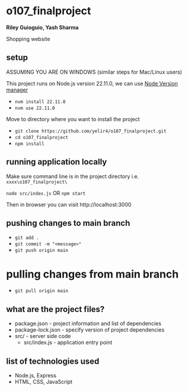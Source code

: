 # o107_finalproject
**Riley Guioguio, Yash Sharma**

Shopping website

## setup
ASSUMING YOU ARE ON WINDOWS (similar steps for Mac/Linux users)

This project runs on Node.js version 22.11.0, we can use [Node Version manager](https://github.com/coreybutler/nvm-windows)

- `nvm install 22.11.0`
- `nvm use 22.11.0`

Move to directory where you want to install the project
- `git clone https://github.com/yelir4/o107_finalproject.git`
- `cd o107_finalproject`
- `npm install`


## running application locally
Make sure command line is in the project directory i.e. `xxxx\o107_finalproject\`

`node src/index.js` OR `npm start`

Then in browser you can visit http://localhost:3000

## pushing changes to main branch
- `git add .`
- `git commit -m "<message>"`
- `git push origin main`

# pulling changes from main branch
- `git pull origin main`

## what are the project files?
- package.json - project information and list of dependencies
- package-lock.json - specify version of project dependencies
- src/ - server side code
    - src/index.js - application entry point

## list of technologies used
- Node.js, Express
- HTML, CSS, JavaScript